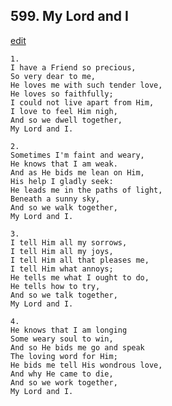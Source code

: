 
## 599.  My Lord and I
[edit](https://docs.google.com/document/d/1as7KnKditN6HNFaoQai9Pqbxdocjx14H/edit?mode=html)



    1.
    I have a Friend so precious,
    So very dear to me,
    He loves me with such tender love,
    He loves so faithfully;
    I could not live apart from Him,
    I love to feel Him nigh,
    And so we dwell together,
    My Lord and I.

    2.
    Sometimes I'm faint and weary,
    He knows that I am weak.
    And as He bids me lean on Him,
    His help I gladly seek:
    He leads me in the paths of light,
    Beneath a sunny sky,
    And so we walk together, 
    My Lord and I.

    3.
    I tell Him all my sorrows,
    I tell Him all my joys,
    I tell Him all that pleases me,
    I tell Him what annoys;
    He tells me what I ought to do,
    He tells how to try,
    And so we talk together,
    My Lord and I.

    4.
    He knows that I am longing
    Some weary soul to win,
    And so He bids me go and speak
    The loving word for Him;
    He bids me tell His wondrous love,
    And why He came to die,
    And so we work together,
    My Lord and I.
